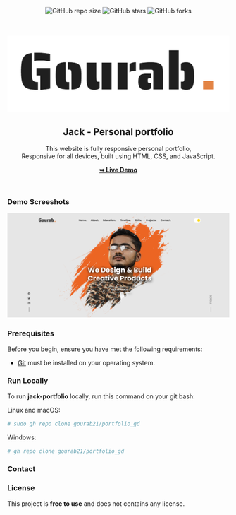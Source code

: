 ﻿<div align="center">
  
  ![GitHub repo size](https://img.shields.io/github/repo-size/gourab21/portfolio_gd)
  ![GitHub stars](https://img.shields.io/github/stars/gourab21/portfolio_gd?style=social)
  ![GitHub forks](https://img.shields.io/github/forks/gourab21/portfolio_gd?style=social)
<!-- [![Twitter Follow](https://img.shields.io/twitter/follow/gourab21_?style=social)](https://twitter.com/intent/follow?screen_name=codewithsadee_) -->
  <!-- [![YouTube Video Views](https://img.shields.io/youtube/views/DdlVKS7MROY?style=social)](https://youtu.be/DdlVKS7MROY) -->

  <br />
  <br />
  
  <img src="./readme-images/project-logo.png" />

  <h2 align="center">Jack - Personal portfolio</h2>

  This website is fully responsive personal portfolio, <br />Responsive for all devices, built using HTML, CSS, and JavaScript.

  <a href="https://gourab21.github.io/portfolio_gd/"><strong>➥ Live Demo</strong></a>

</div>

<br />

### Demo Screeshots

![Jack Portfolio Desktop Demo](./readme-images/desktop.png "Desktop Demo")

### Prerequisites

Before you begin, ensure you have met the following requirements:

* [Git](https://git-scm.com/downloads "Download Git") must be installed on your operating system.

### Run Locally

To run **jack-portfolio** locally, run this command on your git bash:

Linux and macOS:

```bash
# sudo gh repo clone gourab21/portfolio_gd
```

Windows:

```bash
# gh repo clone gourab21/portfolio_gd
```

### Contact

<!-- If you want to contact with me you can reach me at [Twitter](https://www.twitter.com/codewithsadee). -->

### License

This project is **free to use** and does not contains any license.
